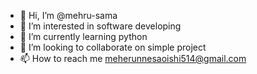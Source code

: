 - 👋 Hi, I’m @mehru-sama
- 👀 I’m interested in software developing
- 🌱 I’m currently learning python
- 💞️ I’m looking to collaborate on simple project
- 📫 How to reach me meherunnesaoishi514@gmail.com

<!---
mehru-sama/mehru-sama is a ✨ special ✨ repository because its `README.md` (this file) appears on your GitHub profile.
You can click the Preview link to take a look at your changes.
--->

